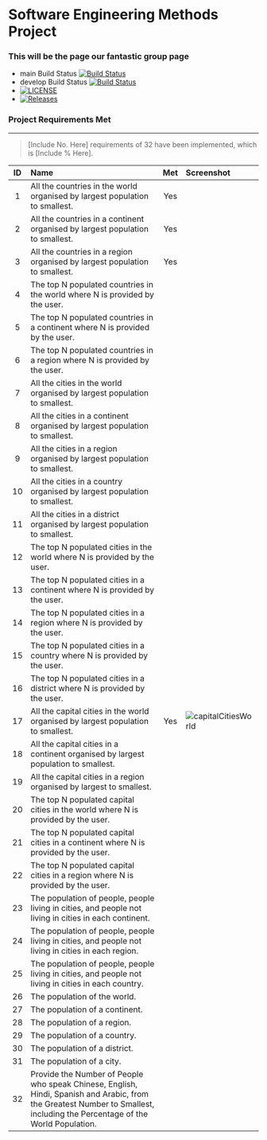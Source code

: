 # Software Engineering Methods Project
### This will be the page our fantastic group page
- main Build Status [![Build Status](https://travis-ci.org/sousajf1/sem.svg?branch=main)](https://travis-ci.org/sousajf1/sem)
- develop Build Status [![Build Status](https://travis-ci.org/sousajf1/sem.svg?branch=develop)](https://travis-ci.org/sousajf1/sem)
- [![LICENSE](https://img.shields.io/github/license/sousajf1/sem.svg?style=flat-square)](https://github.com/sousajf1/sem/blob/master/LICENSE)
- [![Releases](https://img.shields.io/github/release/sousajf1/sem/all.svg?style=flat-square)](https://github.com/sousajf1/sem/releases)

### Project Requirements Met

---

> [Include No. Here] requirements of 32 have been implemented, which is [Include % Here].

| ID | Name        | Met         | Screenshot      |
|:---:|:------------|:-------------:|:--------------|
| 1  | All the countries in the world organised by largest population to smallest. | Yes |
| 2  | All the countries in a continent organised by largest population to smallest. | Yes |
| 3  | All the countries in a region organised by largest population to smallest. | Yes |
| 4  | The top N populated countries in the world where N is provided by the user. |    |
| 5  | The top N populated countries in a continent where N is provided by the user. |   |
| 6  | The top N populated countries in a region where N is provided by the user. |   |
| 7  | All the cities in the world organised by largest population to smallest. |   |
| 8  | All the cities in a continent organised by largest population to smallest. |   |
| 9  | All the cities in a region organised by largest population to smallest. |   |
| 10  | All the cities in a country organised by largest population to smallest. |    |
| 11  | All the cities in a district organised by largest population to smallest. |    |
| 12  | The top N populated cities in the world where N is provided by the user. |    |
| 13  | The top N populated cities in a continent where N is provided by the user. |    |
| 14  | The top N populated cities in a region where N is provided by the user. |    |
| 15  | The top N populated cities in a country where N is provided by the user. |    |
| 16  | The top N populated cities in a district where N is provided by the user. |    |
| 17  | All the capital cities in the world organised by largest population to smallest. | Yes |  ![capitalCitiesWorld](https://github.com/Lindon-Jackasal/sem-1/blob/develop/images/capitalCitiesWorld.PNG)   |
| 18  | All the capital cities in a continent organised by largest population to smallest. |    |
| 19  | All the capital cities in a region organised by largest to smallest. |    |
| 20  | The top N populated capital cities in the world where N is provided by the user. |    |
| 21  | The top N populated capital cities in a continent where N is provided by the user. |    |
| 22  | The top N populated capital cities in a region where N is provided by the user. |     |
| 23  | The population of people, people living in cities, and people not living in cities in each continent. |    |
| 24  | The population of people, people living in cities, and people not living in cities in each region. |   |
| 25  | The population of people, people living in cities, and people not living in cities in each country. |    |
| 26  | The population of the world. |   |
| 27  | The population of a continent. |   |
| 28  | The population of a region. |   |
| 29  | The population of a country. |   |
| 30  | The population of a district. |   |
| 31  | The population of a city. |   |
| 32  | Provide the Number of People who speak Chinese, English, Hindi, Spanish and Arabic, from the Greatest Number to Smallest, including the Percentage of the World Population. |   |

